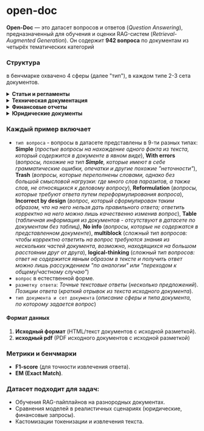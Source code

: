 # open-doc

**Open-Doc** — это датасет вопросов и ответов (*Question Answering*), предназначенный для обучения и оценки RAG-систем (*Retrieval-Augmented Generation*). Он содержит **942 вопроса** по документам из четырёх тематических категорий

### Структура

в бенчмарке охвачено 4 сферы (далее "тип"), в каждом типе 2-3 сета документов.

<details><summary><b>Статьи и регламенты</b></summary>
<table>
  <thead>
    <tr>
      <th>Тема</th>
			<th>n</th>
      <th>Документы</th>
    </tr>
  </thead>
  <tbody>
    <tr>
      <td>pubmed</td>
			<td>77</td>
      <td>
				<a href="https://pubmed.ncbi.nlm.nih.gov/38796764/">Синдром DICER1: клиническая гетерогенность, эндокринные проявления и особенности диагностики</a></br>
				<a href="https://pubmed.ncbi.nlm.nih.gov/38796762/">Диагностика психогенной полидипсии на примере клинического случая</a></br>
				<a href="https://www.mediasphera.ru/issues/zhurnal-voprosy-nejrokhirurgii-imeni-n-n-burdenko/2016/3/downloads/ru/1004288172016031106">Эпидемиология, диагностика, клиническая симптоматика и классификация первичных злокачественных опухолей, поражающих основание черепа</a></br>
				<a href="https://www.mediasphera.ru/issues/zhurnal-voprosy-nejrokhirurgii-imeni-n-n-burdenko/2018/3/downloads/ru/1004288172018031103">Современный подход к диагностике назальной ликвореи</a></br>
				<a href="https://pubmed.ncbi.nlm.nih.gov/35262296/">Дискордантные показатели инсулиноподобного фактора роста 1 (ИФР-1) и соматотропина (СТГ) в диагностике и мониторинге акромегалии</a></br>
				<a href="https://www.mediasphera.ru/issues/zhurnal-voprosy-nejrokhirurgii-imeni-n-n-burdenko/2014/6/downloads/ru/030042-88172014612">Современные молекулярные подходы к диагностике и лечению низкодифференцированных глиом</a></br>
				<a href="https://pubmed.ncbi.nlm.nih.gov/37448269/">Акромегалия при дифференциальной диагностике тугоухости</a></br>
				<a href="https://www.mediasphera.ru/issues/zhurnal-voprosy-nejrokhirurgii-imeni-n-n-burdenko/2017/4/downloads/ru/1004288172017041113">Киста шишковидного тела</a></br>
				<a href="https://www.mediasphera.ru/issues/problemy-endokrinologii/2010/2/downloads/ru/030375-9660201029">Диагностика, дифференциальная диагностика и лечение эндогенного гиперкортицизма</a></br>
				<a href="https://pubmed.ncbi.nlm.nih.gov/38433538/">Применение методов машинного обучения в дифференциальной диагностике АКТГ-зависимого эндогенного гиперкортицизма</a></br>
				<a href="https://pubmed.ncbi.nlm.nih.gov/38311995/">Дифференциальная диагностика и тактика ведения пациента с первичным гипофизитом на примере клинического случая</a></br>
				<a href="https://pubmed.ncbi.nlm.nih.gov/36104966/">Возможности применения короткой функциональной пробы с гидрохлоротиазидом в дифференциальной диагностике первичного и вторичного гиперпаратиреоза в условиях стационара</a></br>
				<a href="https://pubmed.ncbi.nlm.nih.gov/38796760/">Сравнение эффективности различных методов определения уровня метанефринов в диагностике феохромоцитом</a></br>
				<a href="https://pubmed.ncbi.nlm.nih.gov/36337016/">Первичный гипотиреоз и постменопауза как причины отсроченной диагностики пангипопитуитаризма у пациентки с гормонально-неактивной аденомой гипофиза</a></br>
				<a href="https://www.mediasphera.ru/issues/zhurnal-voprosy-nejrokhirurgii-imeni-n-n-burdenko/2017/3/downloads/ru/1004288172017031030">Современные методы диагностики и лечения детей с врожденными базальными черепно-мозговыми грыжами</a></br>
				<a href="https://pubmed.ncbi.nlm.nih.gov/34766491/">Врожденная дисфункция коры надпочечников, обусловленная дефицитом 11β-гидроксилазы: поздняя диагностика и смена пола у ребенка двух лет</a></br>
				<a href="https://pubmed.ncbi.nlm.nih.gov/34533015/">Обзор клинических рекомендаций по гипопаратиреозу</a></br>
    </tr>
		<tr>
      <td>oil</td>
			<td>77</td>
      <td>
				<a href="https://docs.yandex.ru/docs/view?tm=1739020520&tld=ru&lang=ru&name=%D0%98%D0%A2%D0%A1-28-2017%20%D0%B4%D0%BE%D0%B1%D1%8B%D1%87%D0%B0%20%D0%BD%D0%B5%D1%84%D1%82%D0%B8.pdf&text=%D1%82%D0%B5%D1%85%D0%BD%D0%BE%D0%BB%D0%BE%D0%B3%D0%B8%D1%87%D0%B5%D1%81%D0%BA%D0%B0%D1%8F%20%D0%B4%D0%BE%D0%BA%D1%83%D0%BC%D0%B5%D0%BD%D1%82%D0%B0%D1%86%D0%B8%D1%8F%20%D0%B4%D0%BE%D0%B1%D1%8B%D1%87%D0%B8%20%D0%BD%D0%B5%D1%84%D1%82%D0%B8%20pdf&url=https%3A%2F%2Fdacond.com%2Fupload%2Fiblock%2F31b%2F%25D0%2598%25D0%25A2%25D0%25A1-28-2017%2520%25D0%25B4%25D0%25BE%25D0%25B1%25D1%258B%25D1%2587%25D0%25B0%2520%25D0%25BD%25D0%25B5%25D1%2584%25D1%2582%25D0%25B8.pdf&lr=213&mime=pdf&l10n=ru&sign=1d7276cb0b0d91f2dfa363f7584ab5c9&keyno=0&serpParams=tm%3D1739020520%26tld%3Dru%26lang%3Dru%26name%3D%25D0%2598%25D0%25A2%25D0%25A1-28-2017%2520%25D0%25B4%25D0%25BE%25D0%25B1%25D1%258B%25D1%2587%25D0%25B0%2520%25D0%25BD%25D0%25B5%25D1%2584%25D1%2582%25D0%25B8.pdf%26text%3D%25D1%2582%25D0%25B5%25D1%2585%25D0%25BD%25D0%25BE%25D0%25BB%25D0%25BE%25D0%25B3%25D0%25B8%25D1%2587%25D0%25B5%25D1%2581%25D0%25BA%25D0%25B0%25D1%258F%2B%25D0%25B4%25D0%25BE%25D0%25BA%25D1%2583%25D0%25BC%25D0%25B5%25D0%25BD%25D1%2582%25D0%25B0%25D1%2586%25D0%25B8%25D1%258F%2B%25D0%25B4%25D0%25BE%25D0%25B1%25D1%258B%25D1%2587%25D0%25B8%2B%25D0%25BD%25D0%25B5%25D1%2584%25D1%2582%25D0%25B8%2Bpdf%26url%3Dhttps%253A%2F%2Fdacond.com%2Fupload%2Fiblock%2F31b%2F%2525D0%252598%2525D0%2525A2%2525D0%2525A1-28-2017%252520%2525D0%2525B4%2525D0%2525BE%2525D0%2525B1%2525D1%25258B%2525D1%252587%2525D0%2525B0%252520%2525D0%2525BD%2525D0%2525B5%2525D1%252584%2525D1%252582%2525D0%2525B8.pdf%26lr%3D213%26mime%3Dpdf%26l10n%3Dru%26sign%3D1d7276cb0b0d91f2dfa363f7584ab5c9%26keyno%3D0">Добыча нефти</a></br>
				<a href="https://docs.yandex.ru/docs/view?tm=1739020520&tld=ru&lang=ru&name=digest-01.pdf&text=%D1%82%D0%B5%D1%85%D0%BD%D0%BE%D0%BB%D0%BE%D0%B3%D0%B8%D1%87%D0%B5%D1%81%D0%BA%D0%B0%D1%8F%20%D0%B4%D0%BE%D0%BA%D1%83%D0%BC%D0%B5%D0%BD%D1%82%D0%B0%D1%86%D0%B8%D1%8F%20%D0%B4%D0%BE%D0%B1%D1%8B%D1%87%D0%B8%20%D0%BD%D0%B5%D1%84%D1%82%D0%B8%20pdf&url=https%3A%2F%2Frnrc.ru%2Fupload%2Fdoc-ru%2Fdepartments%2Fengineering-center%2Fdigest-01.pdf&lr=213&mime=pdf&l10n=ru&sign=778c0b1adee36751ad4fd610deb8ec73&keyno=0&serpParams=tm%3D1739020520%26tld%3Dru%26lang%3Dru%26name%3Ddigest-01.pdf%26text%3D%25D1%2582%25D0%25B5%25D1%2585%25D0%25BD%25D0%25BE%25D0%25BB%25D0%25BE%25D0%25B3%25D0%25B8%25D1%2587%25D0%25B5%25D1%2581%25D0%25BA%25D0%25B0%25D1%258F%2B%25D0%25B4%25D0%25BE%25D0%25BA%25D1%2583%25D0%25BC%25D0%25B5%25D0%25BD%25D1%2582%25D0%25B0%25D1%2586%25D0%25B8%25D1%258F%2B%25D0%25B4%25D0%25BE%25D0%25B1%25D1%258B%25D1%2587%25D0%25B8%2B%25D0%25BD%25D0%25B5%25D1%2584%25D1%2582%25D0%25B8%2Bpdf%26url%3Dhttps%253A%2F%2Frnrc.ru%2Fupload%2Fdoc-ru%2Fdepartments%2Fengineering-center%2Fdigest-01.pdf%26lr%3D213%26mime%3Dpdf%26l10n%3Dru%26sign%3D778c0b1adee36751ad4fd610deb8ec73%26keyno%3D0">Нефтяная и газовая промышленность</a></br>
				<a href="https://docs.yandex.ru/docs/view?tm=1739020520&tld=ru&lang=ru&name=%D0%93%D0%9E%D0%A1%D0%A2_%D0%A0__%D0%BF%D1%80%D0%BE%D0%B5%D0%BA%D1%82__%D0%BF%D0%B5%D1%80%D0%B2%D0%B0%D1%8F_%D1%80%D0%B5%D0%B4._.pdf&text=%D1%82%D0%B5%D1%85%D0%BD%D0%BE%D0%BB%D0%BE%D0%B3%D0%B8%D1%87%D0%B5%D1%81%D0%BA%D0%B0%D1%8F%20%D0%B4%D0%BE%D0%BA%D1%83%D0%BC%D0%B5%D0%BD%D1%82%D0%B0%D1%86%D0%B8%D1%8F%20%D0%B4%D0%BE%D0%B1%D1%8B%D1%87%D0%B8%20%D0%BD%D0%B5%D1%84%D1%82%D0%B8%20pdf&url=https%3A%2F%2Fwww.tksneftegaz.ru%2Fuploads%2Fmedia%2F%25D0%2593%25D0%259E%25D0%25A1%25D0%25A2_%25D0%25A0__%25D0%25BF%25D1%2580%25D0%25BE%25D0%25B5%25D0%25BA%25D1%2582__%25D0%25BF%25D0%25B5%25D1%2580%25D0%25B2%25D0%25B0%25D1%258F_%25D1%2580%25D0%25B5%25D0%25B4._.pdf&lr=213&mime=pdf&l10n=ru&sign=1bf3332a420ccca5778167a51a78eafb&keyno=0&serpParams=tm%3D1739020520%26tld%3Dru%26lang%3Dru%26name%3D%25D0%2593%25D0%259E%25D0%25A1%25D0%25A2_%25D0%25A0__%25D0%25BF%25D1%2580%25D0%25BE%25D0%25B5%25D0%25BA%25D1%2582__%25D0%25BF%25D0%25B5%25D1%2580%25D0%25B2%25D0%25B0%25D1%258F_%25D1%2580%25D0%25B5%25D0%25B4._.pdf%26text%3D%25D1%2582%25D0%25B5%25D1%2585%25D0%25BD%25D0%25BE%25D0%25BB%25D0%25BE%25D0%25B3%25D0%25B8%25D1%2587%25D0%25B5%25D1%2581%25D0%25BA%25D0%25B0%25D1%258F%2B%25D0%25B4%25D0%25BE%25D0%25BA%25D1%2583%25D0%25BC%25D0%25B5%25D0%25BD%25D1%2582%25D0%25B0%25D1%2586%25D0%25B8%25D1%258F%2B%25D0%25B4%25D0%25BE%25D0%25B1%25D1%258B%25D1%2587%25D0%25B8%2B%25D0%25BD%25D0%25B5%25D1%2584%25D1%2582%25D0%25B8%2Bpdf%26url%3Dhttps%253A%2F%2Fwww.tksneftegaz.ru%2Fuploads%2Fmedia%2F%2525D0%252593%2525D0%25259E%2525D0%2525A1%2525D0%2525A2_%2525D0%2525A0__%2525D0%2525BF%2525D1%252580%2525D0%2525BE%2525D0%2525B5%2525D0%2525BA%2525D1%252582__%2525D0%2525BF%2525D0%2525B5%2525D1%252580%2525D0%2525B2%2525D0%2525B0%2525D1%25258F_%2525D1%252580%2525D0%2525B5%2525D0%2525B4._.pdf%26lr%3D213%26mime%3Dpdf%26l10n%3Dru%26sign%3D1bf3332a420ccca5778167a51a78eafb%26keyno%3D0">ГОСТ по освоению морских нефтегазовых месторождений</a></br>
    </tr>
		<tr>
      <td>metallurgy</td>
			<td>77</td>
      <td>
				<a href="https://files.stroyinf.ru/Data2/1/4293724/4293724454.pdf">роизводство алюминия </a></br>
				<a href="https://files.stroyinf.ru/Data2/1/4293740/4293740349.pdf">Производство чугуна, стали и ферросплавов</a></br>
    </tr>
	</tbody>
</table>
</details>

<details><summary><b>Техническая документация</b></summary>
<table>
  <thead>
    <tr>
      <th>Тема</th>
			<th>n</th>
      <th>Документы</th>
    </tr>
  </thead>
  <tbody>
    <tr>
      <td>linux</td>
			<td>77</td>
      <td>
				<a href="https://losst.pro/wp-content/uploads/2016/08/younglinux.info-Introduction-to-Linux-A-Hands-on-Guide-Vvedenie-v-Linux-Rukovodstvo-po-rabote.pdf">Introduction to Linux. A Hands on Guide — Введение в Linux.Руководство по работе</a></br>
    </tr>
		<tr>
      <td>expluatation</td>
			<td>79</td>
      <td>
				<a href="https://www.fotosklad.ru/upload/iblock/782/ecae120f387bdc2fa07a41f07ea74490.pdf">Инструкция по эксплуатации EOS 2000D</a></br>
				<a href="https://rm.nt-rt.ru/images/manuals/buranA.pdf">СНЕГОХОД БУРАН. А, АЕ, АД, АДЕ, АТЕ, АДТЕ. РУКОВОДСТВО ПО ЭКСПЛУАТАЦИИ</a></br>
				<a href="https://www.fotosklad.ru/upload/iblock/0ce/0cec8fc0900568956b5a3d3810e1fa3c.pdf?ysclid=m7ewycykjt491926860">ИНСТРУКЦИЯ ПО ЭКСПЛУАТАЦИИ ЭЛЕКТРИЧЕСКОЙ МИКРОВОЛНОВОЙ ПЕЧИ (СВЧ) Модели MBMO.20.2PGB</a></br>
				<a href="https://millen.shop/wp-content/uploads/manual_mwd-mbi-177.3d-mbi193.7d-.pdf?ysclid=m7etuo8oe5799409526">РУКОВОДСТВО ПО ЭКСПЛУАТАЦИИ ВСТРАИВАЕМЫЙ ХОЛОДИЛЬНИК</a></br>
				<a href="https://static.googleusercontent.com/media/www.google.com/en/us/help/hc/images/android/android_ug_50/Android-Lollipop-Quick-Start-Guide-ru.pdf">Краткое руководство На русском языке Android 5.0 Lollipop</a></br>
				<a href="https://prof-tech.ru/upload/iblock/2d2/2d2cc5915981193cdb16f31e7dfd4e8a.pdf">ИНСТРУКЦИЯ ПО ЭКСПЛУАТАЦИИ СНЕГОУБОРЩИКОВ</a></br>
    </tr>
		<tr>
      <td>instrucitons</td>
			<td>77</td>
      <td>
				<a href="https://v8.1c.ru/upload/static/instrukciya-po-ehkspluatacii-v8.pdf">Инструкция по эксплуатации "1С:ПРЕДПРИЯТИЕ 8"</a></br>
				<a href="https://www.ntcexpert.ru/documents/Personal_dose_tracker_software_user_guide_rus.pdf">PERSONAL DOSE TRACKER (MYSQL)</a></br>
				<a href="https://comvisionsys.com/wp-content/uploads/2024/10/geo-ai-rukovodstvo-polzovatelya.docx">Geo Ai Руководство пользователя</a></br>
				<a href=""></a></br>
				<a href=""></a></br>
    </tr>
	</tbody>
</table>
</details>

<details><summary><b>Финансовые отчеты</b></summary>
<table>
  <thead>
    <tr>
      <th>Тема</th>
			<th>n</th>
      <th>Документы</th>
    </tr>
  </thead>
		<tr>
      <td>tech-comp</td>
			<td>70</td>
      <td>
				<a href="https://ir.aeroflot.ru/fileadmin/user_upload/files/rus/common_info/gosa_doc_2023/Aeroflot_AR_2022_RUS.pdf">Годовой отчет Аэрофлот 2022</a></br>
				<a href="https://www.gazprom.ru/f/posts/24/142887/gazprom-annual-report-2023-ru.pdf">Годовой отчет ПАО «Газпром» за 2023 год</a></br>
				<a href="https://corp.megafon.ru/download/~federal/corp/investoram/report/year_reports/megafon_ar_2021_web_ru.pdf#page=31.99">Мегафон: Годовой отчет 2021</a></br>
			</td>
    </tr>
		<tr>
      <td>analytics</td>
			<td>70</td>
      <td>
				<a href="https://www.cbr.ru/Collection/Collection/File/49041/ar_2023.pdf">Банк России ГОДОВОЙ ОТЧЕТ 2023</a></br>
				<a href="https://www.pwc.com/kz/en/publications/e-commerce/pdf/e-commerce-2023-strategy-rus-final.pdf">Рынок розничной электронной коммерции в Республике Казахстан Отчет за 12 месяцев 2023 года</a></br>
				<a href="https://www.pwc.com/kz/en/publications/macro/macro-2-2023-rus-final.pdf">Макроэкономический обзор Результаты опроса экспертов за II полугодие 2023 года и обзор рынка</a></br>
				<a href="https://www.mckinsey.com/ru/our-insights/building-an-efficient-transportation-system-five-takeaways-from-a-mckinsey-study-covering-25-cities-around-the-world">Создание эффективной транспортной системы: пять выводов из исследования McKinsey, охватывающего 25 городов мира</a></br>
				<a href="https://www.mckinsey.com/~/media/mckinsey/industries/public%20and%20social%20sector/our%20insights/smart%20city%20solutions%20what%20drives%20citizen%20adoption%20around%20the%20globe/smartcitizenbook-rus.pdf">Технологии умных городов: что влияет на выбор горожан?</a></br>
			</td>
    </tr>
		<tr>
      <td>AI-analytics</td>
			<td>70</td>
      <td>
				<a href="https://aireport.ru/ai_index_russia-2022?ysclid=m6w7nf6h7o57960013">Альманах ИИ</a></br>
				<a href="https://ai.gov.ru/en/knowledgebase/infrastruktura-ii/2023_informacionno-analiticheskaya_spravka_po_otchetu_otchet_o_sostoyanii_ii_v_2023_godu_ncrii/">2023 Информационно-аналитическая справка по отчету «Отчет о состоянии ИИ в 2023 году», НЦРИИ</a></br>
				<a href="https://ai.gov.ru/en/knowledgebase/obrazovanie-i-kadry/2023_deeptech_2022-2023_investicionnaya_aktivnosty_napravleniya_i_trendy_agentstvo_innovaciy_goroda_moskvy_interros_voshod/">2023 DeepTech 2022-2023. Инвестиционная активность: направления и тренды, Агентство инноваций города Москвы, Интеррос, Восход</a></br>
				<a href="https://ai.gov.ru/en/knowledgebase/infrastruktura-ii/2023_iskusstvennyy_intellekt_v_rossii_2023_trendy_i_perspektivy_yakov_i_partnery_yandeks/">2023 Искусственный интеллект в России – 2023: тренды и перспективы, Яков и Партнеры, Яндекс</a></br>
				<a href="https://ai.gov.ru/en/knowledgebase/investitsionnaya-aktivnost/2023_strategicheskie_napravleniya_razvitiya_ii_v_2022_2023_godah_v_rossii_i_mire_ano_cifrovaya_ekonomika_/">2023 Стратегические направления развития ИИ в 2022–2023 годах в России и мире, АНО «Цифровая экономика»</a></br>
			</td>
    </tr>
	</tbody>
</table>
</details>

<details><summary><b>Юридические документы</b></summary>
<table>
  <thead>
    <tr>
      <th>Тема</th>
			<th>n</th>
      <th>Документы</th>
    </tr>
  </thead>
  <tbody>
    <tr>
      <td>law-codex</td>
			<td>122</td>
      <td>
        <a href="https://pavlovka.gosuslugi.ru/netcat_files/602/5207/Trudovoy_kodex_Rossiyskoy_Federatsii_ot_30_12_2001_N_197_F.pdf">Трудовой кодекс РФ</a><br>
        <a href="https://epp.genproc.gov.ru/documents/1889816/58570767/garant_gradostroitelny_kodeks_rf.pdf/b7b43af3-eb2a-083c-205e-e687eb73a31b?t=1612610974294&download=true">Градостроительный кодекс РФ</a>
      </td>
    </tr>
    <tr>
      <td>law-yandex</td>
			<td>42</td>
      <td>
        <a href="https://yandex.ru/legal/confidential/">Политика конфиденциальности</a><br>
        <a href="https://yandex.ru/legal/search_partner_integration_policy/">Политика партнерской интеграции с поисковой системой Яндекса</a><br>
        <a href="https://yandex.ru/legal/search_audit_policy/">Политика Общества с ограниченной ответственностью «ЯНДЕКС» в части обеспечения непредвзятости поиска Яндекса</a><br>
				<a href="https://yandex.ru/legal/taxi_reklamnaya_politika/">Рекламная политика Яндекс.Такси</a><br>
				<a href="https://yandex.ru/legal/com_politics_eda/">КОММЕРЧЕСКАЯ ПОЛИТИКА СЕРВИСА ЯНДЕКС ЕДА</a><br>
				<a href="https://yandex.ru/legal/com_politics_dc/">КОММЕРЧЕСКАЯ ПОЛИТИКА СЕРВИСА МАРКЕТ ДЕЛИВЕРИ</a><br>
				<a href="https://yandex.ru/legal/procedure_dostavschik/">Порядок формирования Дохода Доставщиков и взаиморасчетов Сервиса с ними</a>
      </td>
    </tr>
    <tr>
      <td>law-ozon</td>
			<td>62</td>
      <td>
				<a href="https://docs.ozon.ru/legal/personal-data/ru/ir/">Политика ООО «Интернет Решения» в отношении обработки персональных данных</a></br>
				<a href="https://docs.ozon.ru/legal/personal-data/ru/oi/">Политика ООО «Озон Инвест» в отношении обработки персональных данных</a></br>
				<a href="https://docs.ozon.ru/legal/personal-data/privacy-policy/">Политика конфиденциальности персональной информации / 个人信息私密保护政策</a></br>
				<a href="https://docs.ozon.ru/legal/partners/shipment/ru/commercial-supply/">Стандартные условия договора коммерческой поставки для поставщиков из России</a></br>
				<a href="https://docs.ozon.ru/legal/partners/b2b/standard-terms/">Условия договора поставки</a></br>
				<a href="https://docs.ozon.ru/legal/partners/candidates/personnel/">Положение о кадровом резерве</a></br>
				<a href="https://docs.ozon.ru/legal/partners/warehouseman/contract/">Договор возмездного оказания услуг</a></br>
			</td>
    </tr>
    <tr>
      <td>law-wb</td>
			<td>42</td>
      <td>
				<a href="https://legal.wildberries.ru/en/privacypolicy/country/ru/lang/ru/">Политика в отношении обработки персональных данных пользователей сайта</a></br>
				<a href="https://legal.wildberries.ru/en/staff-counterparty-privacy-policy/country/ru/lang/ru/">Политика в отношении обработки персональных данных работников и контрагентов</a></br>
				<a href="https://legal.wildberries.ru/en/wildberries-services-terms-of-use/country/ru/lang/ru/">Пользовательское соглашение сервисов Вайлдберриз</a></br>
				<a href="https://legal.wildberries.ru/en/sales-of-air-tickets-rules/country/ru/lang/ru/">Правила продажи авиабилетов WB Travel</a></br>
				<a href="https://legal.wildberries.ru/en/global-confidentiality-policy/country/ru/lang/ru/">Глобальная политика конфиденциальности</a></br>
				<a href="https://legal.wildberries.ru/en/consumers-offer/country/ru/lang/ru/">Оферта торговой площадки Вайлдберриз</a></br>
				<a href="https://legal.wildberries.ru/en/oferta-transport/country/ru/lang/ru/">Оферта об оказании услуг перевозки и транспортной экспедиции</a></br>
			</td>
    </tr>
	</tbody>
</table>
</details> 

### Каждый пример включает

- `тип вопроса` - вопросы в датасете представлены в 9-ти разных типах: **Simple** (_простые вопросы на нахождение одного факта из текста, который содержится в документе в явном виде_), **With errors** (_вопросы, похожие на тип **Simple**, которые имеют в себе грамматические ошибки, опечатки и другие похожие "неточности"_), **Trash** (_вопросы, которые переполнены словами, однако без большой смысловой нагрузки: где много слов паразитов, а также слов, не относящихся к деловому вопросу_), **Reformulation** (_вопросы, которые требуют ответа путем переформулирования вопроса_), **Incorrect by design** (_вопрос, который сформулирован таким образом, что на него нельзя дать правильного ответа; ответить корректно на него можно лишь качественно изменив вопрос_), **Table** (_табличная информация из документов  - отсутствуют в датасете по документам без таблиц_), **No info** (_вопросы, которые не содержатся в представленном документе_), **multiblock** (_сложный тип вопросов: чтобы корректно ответить на вопрос требуются знания из нескольких частей документа, возможно, находящихся на большом расстоянии друг от друга_), **logical-thinking** (_сложный тип вопросов: ответ не содержится явным образом в тексте и получить ответ можно лишь рассуждением "по аналогии" или "переходом к общему/частному случаю"_)
- `вопрос` в естественной форме.
- `разметку ответа`: *Точные текстовые ответы* (_несколько предложений_). *Позиции ответа* (_краткий отрывок из текста исходного документа_).
- `тип документа и сет документа` (_описание сферы и типа документа, по которому задается вопрос_)

#### Формат данных  

1. **Исходный формат** (HTML/текст документов с исходной разметкой).  
2. **исходный pdf** (PDF исходного документов с исходной разметкой)

### Метрики и бенчмарки

- **F1-score** (для точности извлечения ответа).  
- **EM (Exact Match)**.

### Датасет подходит для задач:  
- Обучения RAG-пайплайнов на разнородных документах.  
- Сравнения моделей в реалистичных сценариях (юридические, финансовые запросы).
- Кастомизации токенизации и извлечения текста.
